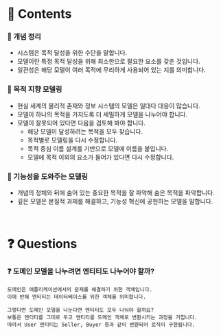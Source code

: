 # **📌 Contents**

### **📌 개념 정리**

- 시스템은 목적 달성을 위한 수단을 말합니다.
- 모델이란 특정 목적 달성을 위해 최소한으로 필요한 요소를 갖춘 것입니다.
- 일관성은 해당 모델이 여러 목적에 무리하게 사용되어 있는 지를 의미합니다.

### **📌 목적 지향 모델링**

- 현실 세계의 물리적 존재와 정보 시스템의 모델은 일대다 대응이 많습니다.
- 모델이 하나의 목적을 가지도록 더 세밀하게 모델을 나누어야 합니다.
- 모델이 잘못되어 있다면 다음을 검토해 봐야 합니다.
    - 해당 모델이 달성하려는 목적을 모두 찾습니다.
    - 목적별로 모델링을 다시 수정합니다.
    - 목적 중심 이름 설계를 기반으로 모델에 이름을 붙입니다.
    - 모델에 목적 이외의 요소가 들어가 있다면 다시 수정합니다.

### **📌 기능성을 도와주는 모델링**

- 개념의 정체와 뒤에 숨어 있는 중요한 목적을 잘 파악해 숨은 목적을 파악합니다.
- 깊은 모델은 본질적 과제를 해결하고, 기능성 혁신에 공헌하는 모델을 말합니다.
<br/>

# **❓ Questions**

### **❓ 도메인 모델을 나누려면 엔티티도 나누어야 할까?**

```
도메인은 애플리케이션에서의 문제를 해결하기 위한 객체입니다.
이에 반해 엔티티는 데이터베이스를 위한 객체를 의미합니다.

그렇다면 도메인 모델을 나눈다면 엔티티도 모두 나눠야 할까요?
보통은 엔티티를 그대로 두고 엔티티를 도메인 객체로 변환시키는 과정을 거칩니다.
따라서 User 엔티티는 Seller, Buyer 등과 같이 변환되어 로직이 구현됩니다.
```
